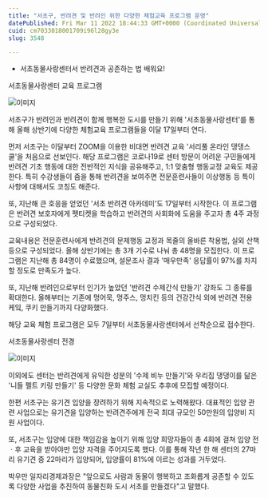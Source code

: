 ```yaml
---
title: "서초구, 반려견 및 반려인 위한 다양한 체험교육 프로그램 운영"
datePublished: Fri Mar 11 2022 18:44:33 GMT+0000 (Coordinated Universal Time)
cuid: cm7033018001709i96l28gy3e
slug: 3548

---
```



- 서초동물사랑센터서 반려견과 공존하는 법 배워요!

서초동물사랑센터 교육 프로그램

![이미지](https://cdn.hashnode.com/res/hashnode/image/upload/v1739254259913/3e67b069-f2df-4e0f-ab2a-8f5ffa6a90a9.png)

서초구가 반려인과 반려견이 함께 행복한 도시를 만들기 위해 '서초동물사랑센터'를 통해 올해 상반기에 다양한 체험교육 프로그램들을 이달 17일부터 연다.

먼저 서초구는 이달부터 ZOOM을 이용한 비대면 반려견 교육 '서리풀 온라인 댕댕스쿨'을 처음으로 선보인다. 해당 프로그램은 코로나19로 센터 방문이 어려운 구민들에게 반려견 기초 행동에 대한 전반적인 지식을 공유해주고, 1:1 맞춤형 행동교정 교육도 제공한다. 특히 수강생들이 줌을 통해 반려견을 보여주면 전문훈련사들이 이상행동 등 특이사항에 대해서도 코칭도 해준다.

또, 지난해 큰 호응을 얻었던 '서초 반려견 아카데미'도 17일부터 시작한다. 이 프로그램은 반려견 보호자에게 펫티켓을 학습하고 반려견의 사회화에 도움을 주고자 총 4주 과정으로 구성되었다.

교육내용은 전문훈련사에게 반려견의 문제행동 교정과 목줄의 올바른 착용법, 실외 산책 등으로 구성되었다. 올해 상반기에는 총 3개 기수로 나눠 총 48명을 모집한다. 이 프로그램은 지난해 총 84명이 수료했으며, 설문조사 결과 '매우만족' 응답률이 97%를 차지할 정도로 만족도가 높다.

또, 지난해 반려인으로부터 인기가 높았던 '반려견 수제간식 만들기' 강좌도 그 종류를 확대한다. 올해부터는 기존에 멍어묵, 멍주스, 멍치킨 등의 건강간식 외에 반려견 전용 케잌, 쿠키 만들기까지 다양화했다.

해당 교육 체험 프로그램은 모두 7일부터 서초동물사랑센터에서 선착순으로 접수한다.

서초동물사랑센터 전경

![이미지](https://cdn.hashnode.com/res/hashnode/image/upload/v1739254262974/6d4a88f4-708d-4808-8f06-564bb1e441b2.png)

이외에도 센터는 반려견에게 유익한 성분의 '수제 비누 만들기'와 우리집 댕댕이를 닮은 '니들 펠트 키링 만들기' 등 다양한 문화 체험 교실도 추후에 모집할 예정이다.

한편 서초구는 유기견 입양을 장려하기 위해 지속적으로 노력해왔다. 대표적인 입양 관련 사업으로는 유기견을 입양하는 반려견주에게 전국 최대 규모인 50만원의 입양비 지원 사업이다.

또, 서초구는 입양에 대한 책임감을 높이기 위해 입양 희망자들이 총 4회에 걸쳐 입양 전ㆍ후 교육을 받아야만 입양 자격을 주어지도록 했다. 이를 통해 작년 한 해 센터의 27마리 유기견 중 22마리가 입양되어, 입양률이 81%에 이르는 성과를 거두었다.

박우만 일자리경제과장은 "앞으로도 사람과 동물이 행복하고 조화롭게 공존할 수 있도록 다양한 사업을 추진하여 동물친화 도시 서초를 만들겠다"고 말했다.